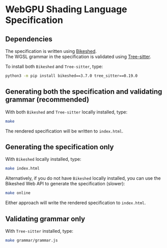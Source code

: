 # WebGPU Shading Language Specification

## Dependencies

The specification is written using [Bikeshed](https://tabatkins.github.io/bikeshed). \
The WGSL grammar in the specification is validated using [Tree-sitter](https://tree-sitter.github.io/tree-sitter/).

To install both `Bikeshed` and `Tree-sitter`, type:

```bash
python3 -m pip install bikeshed==3.7.0 tree_sitter==0.19.0
```

## Generating both the specification and validating grammar (recommended)

With both `Bikeshed` and `Tree-sitter` locally installed, type:

```bash
make
```

The rendered specification will be written to `index.html`.

## Generating the specification only

With `Bikeshed` locally installed, type:

```bash
make index.html
```

Alternatively, if you do not have `Bikeshed` locally installed, you can use the Bikeshed Web API to generate the specification (slower):

```bash
make online
```

Either approach will write the rendered specification to `index.html`.

## Validating grammar only

With `Tree-sitter` installed, type:

```bash
make grammar/grammar.js
```

